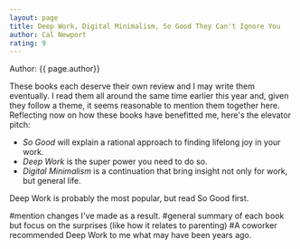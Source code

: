 ```yaml
---
layout: page
title: Deep Work, Digital Minimalism, So Good They Can't Ignore You
author: Cal Newport
rating: 9
---
```


Author: {{ page.author}}

These books each deserve their own review and I may write them eventually.  I
read them all around the same time earlier this year and, given they follow a
theme, it seems reasonable to mention them together here.  Reflecting now
on how these books have benefitted me, here's the elevator pitch:

* *So Good* will explain a rational approach to finding lifelong joy in your
  work.
* *Deep Work* is the super power you need to do so.
* *Digital Minimalism* is a continuation that bring insight not only for work, but general life.

Deep Work is probably the most popular, but read So Good first.

#mention changes I've made as a result.
#general summary of each book but focus on the surprises (like how it relates to parenting)
#A coworker recommended Deep Work to me what may have been years ago.
